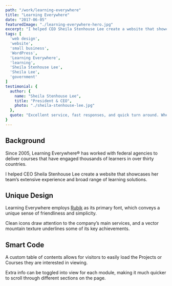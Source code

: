 ```yaml
---
path: "/work/learning-everywhere"
title: "Learning Everywhere"
date: "2017-06-05"
featuredImage: "./learning-everywhere-hero.jpg"
excerpt: "I helped CEO Sheila Stenhouse Lee create a website that showcases her team’s extensive experience and broad range of learning solutions."
tags: [
  'web design',
  'website',
  'small business',
  'WordPress',
  'Learning Everywhere',
  'learning',
  'Sheila Stenhouse Lee',
  'Sheila Lee',
  'government'
]
testimonial: {
  author: {
    name: "Sheila Stenhouse Lee",
    title: "President & CEO",
    photo: "./sheila-stenhouse-lee.jpg"
  },
  quote: "Excellent service, fast responses, and quick turn around. Whenever our company has an idea, Andrew brings it to life."
}
---
```


## Background

Since 2005, Learning Everywhere® has worked with federal agencies to deliver courses that have engaged thousands of learners in over thirty countries.

I helped CEO Sheila Stenhouse Lee create a website that showcases her team’s extensive experience and broad range of learning solutions.

## Unique Design

Learning Everywhere employs [Rubik](https://fonts.google.com/specimen/Rubik) as its primary font, which conveys a unique sense of friendliness and simplicity.

Clean icons draw attention to the company’s main services, and a vector mountain texture underlines some of its key achievements.

## Smart Code

A custom table of contents allows for visitors to easily load the Projects or Courses they are interested in viewing.

Extra info can be toggled into view for each module, making it much quicker to scroll through different sections on the page.
